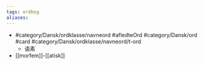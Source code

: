 ```yaml
---
tags: ordbog
aliases: 
---
```


- #category/Dansk/ordklasse/navneord  #afledteOrd #category/Dansk/ord #card #category/Dansk/ordklasse/navneord/t-ord
	- 语素
- [[morfem]]-[[atisk]]